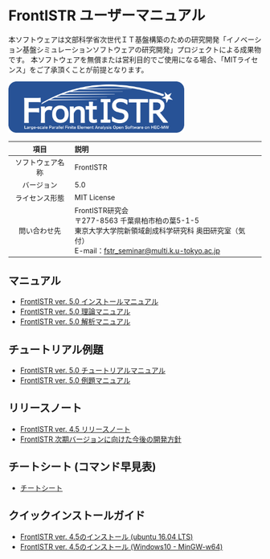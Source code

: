<!-- 表記は FrontISTR ver. 0.0 で統一します -->
# FrontISTR ユーザーマニュアル

本ソフトウェアは文部科学省次世代ＩＴ基盤構築のための研究開発「イノベーション基盤シミュレーションソフトウェアの研究開発」プロジェクトによる成果物です。
本ソフトウェアを無償または営利目的でご使用になる場合、「MITライセンス」をご了承頂くことが前提となります。

<img src="./image/FrontISTR_logo.png" width="350px">

| 項目 | 説明 |
|:---------:|:---------|
| ソフトウェア名称 | FrontISTR |
| バージョン | 5.0 |
| ライセンス形態 | MIT License |
| 問い合わせ先 | FrontISTR研究会<br> 〒277-8563 千葉県柏市柏の葉5-1-5<br> 東京大学大学院新領域創成科学研究科 奥田研究室（気付）<br> E-mail：fstr_seminar@multi.k.u-tokyo.ac.jp |

## マニュアル

  - [FrontISTR ver. 5.0 インストールマニュアル](01_install/install_00/index.html)
  - [FrontISTR ver. 5.0 理論マニュアル](02_theory/theory_00/index.html)
  - [FrontISTR ver. 5.0 解析マニュアル](03_analysis/analysis_00/index.html)

## チュートリアル例題

  - [FrontISTR ver. 5.0 チュートリアルマニュアル](04_tutorial/tutorial_00/index.html)
  - [FrontISTR ver. 5.0 例題マニュアル](05_example/example_00/index.html)

## リリースノート

  - [FrontISTR ver. 4.5 リリースノート](06_release_note/00_release_note/index.html)
  - [FrontISTR 次期バージョンに向けた今後の開発方針](06_release_note/01_release_schedule/index.html)

## チートシート (コマンド早見表)

  - [チートシート](07_cheat_sheet/00_cheat_sheet/index.html)

## クイックインストールガイド

  - [FrontISTR ver. 4.5のインストール (ubuntu 16.04 LTS)](08_quick_guide/00_FrontISTR_install_quickguide_ubuntu/index.html)
  - [FrontISTR ver. 4.5のインストール (Windows10 - MinGW-w64)](08_quick_guide/01_FrontISTR_install_quickguide_windows/index.html)
